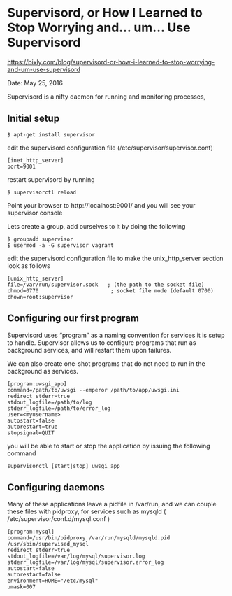Supervisord, or How I Learned to Stop Worrying and… um… Use Supervisord
===

https://bixly.com/blog/supervisord-or-how-i-learned-to-stop-worrying-and-um-use-supervisord

Date: May 25, 2016

Supervisord is a nifty daemon for running and monitoring processes,

## Initial setup

    $ apt-get install supervisor

edit the supervisord configuration file (/etc/supervisor/supervisor.conf)

```
[inet_http_server]
port=9001
```

restart supervisord by running

    $ supervisorctl reload

Point your browser to http://localhost:9001/ and you will see your supervisor console

Lets create a group, add ourselves to it by doing the following

    $ groupadd supervisor
    $ usermod -a -G supervisor vagrant

edit the supervisord configuration file to make the unix_http_server section look as follows

    [unix_http_server]
    file=/var/run/supervisor.sock   ; (the path to the socket file)
    chmod=0770                       ; socket file mode (default 0700)
    chown=root:supervisor

## Configuring our first program

Supervisord uses “program” as a naming convention for services it is setup to handle. Supervisor allows us to configure programs that run as background services, and will restart them upon failures. 

We can also create one-shot programs that do not need to run in the background as services.

    [program:uwsgi_app]
    command=/path/to/uwsgi --emperor /path/to/app/uwsgi.ini
    redirect_stderr=true
    stdout_logfile=/path/to/log
    stderr_logfile=/path/to/error_log
    user=<myusername>
    autostart=false
    autorestart=true
    stopsignal=QUIT

you will be able to start or stop the application by issuing the following command
    
    supervisorctl [start|stop] uwsgi_app

## Configuring daemons

Many of these applications leave a pidfile in /var/run, and we can couple these files with pidproxy, for services such as mysqld ( /etc/supervisor/conf.d/mysql.conf )

    [program:mysql]
    command=/usr/bin/pidproxy /var/run/mysqld/mysqld.pid /usr/sbin/supervised_mysql
    redirect_stderr=true
    stdout_logfile=/var/log/mysql/supervisor.log
    stderr_logfile=/var/log/mysql/supervisor.error_log
    autostart=false
    autorestart=false
    environment=HOME="/etc/mysql"
    umask=007